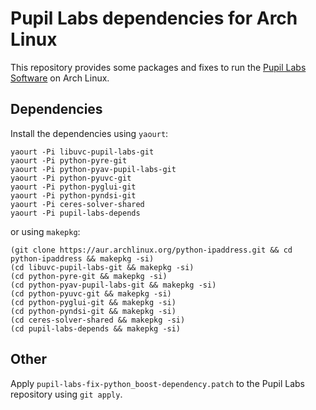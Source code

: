 # Pupil Labs dependencies for Arch Linux
This repository provides some packages and fixes to run the [Pupil Labs Software](https://github.com/pupil-labs/pupil) on Arch Linux.

## Dependencies
Install the dependencies using `yaourt`:

```
yaourt -Pi libuvc-pupil-labs-git
yaourt -Pi python-pyre-git
yaourt -Pi python-pyav-pupil-labs-git
yaourt -Pi python-pyuvc-git
yaourt -Pi python-pyglui-git
yaourt -Pi python-pyndsi-git
yaourt -Pi ceres-solver-shared
yaourt -Pi pupil-labs-depends
```

or using `makepkg`:

```
(git clone https://aur.archlinux.org/python-ipaddress.git && cd python-ipaddress && makepkg -si)
(cd libuvc-pupil-labs-git && makepkg -si)
(cd python-pyre-git && makepkg -si)
(cd python-pyav-pupil-labs-git && makepkg -si)
(cd python-pyuvc-git && makepkg -si)
(cd python-pyglui-git && makepkg -si)
(cd python-pyndsi-git && makepkg -si)
(cd ceres-solver-shared && makepkg -si)
(cd pupil-labs-depends && makepkg -si)
```

## Other
Apply `pupil-labs-fix-python_boost-dependency.patch` to the Pupil Labs repository using `git apply`.
